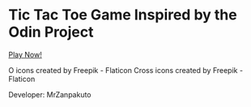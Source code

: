 # Tic Tac Toe Game Inspired by the Odin Project

[Play Now!](https://mrzanpakuto.github.io/tic-tac-toe/)

O icons created by Freepik - Flaticon
Cross icons created by Freepik - Flaticon

Developer: MrZanpakuto